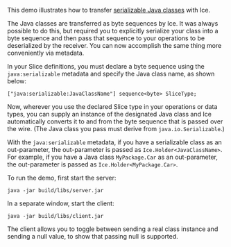 This demo illustrates how to transfer [serializable Java classes][1]
with Ice.

The Java classes are transferred as byte sequences by Ice. It was
always possible to do this, but required you to explicitly serialize
your class into a byte sequence and then pass that sequence to your
operations to be deserialized by the receiver. You can now accomplish
the same thing more conveniently via metadata.

In your Slice definitions, you must declare a byte sequence using the
`java:serializable` metadata and specify the Java class name, as shown
below:

```
["java:serializable:JavaClassName"] sequence<byte> SliceType;
```

Now, wherever you use the declared Slice type in your operations or
data types, you can supply an instance of the designated Java class
and Ice automatically converts it to and from the byte sequence that
is passed over the wire. (The Java class you pass must derive from
`java.io.Serializable`.)

With the `java:serializable` metadata, if you have a serializable
class as an out-parameter, the out-parameter is passed as
`Ice.Holder<JavaClassName>`. For example, if you have a Java class
`MyPackage.Car` as an out-parameter, the out-parameter is passed as
`Ice.Holder<MyPackage.Car>`.

To run the demo, first start the server:

```
java -jar build/libs/server.jar
```

In a separate window, start the client:

```
java -jar build/libs/client.jar
```

The client allows you to toggle between sending a real class instance
and sending a null value, to show that passing null is supported.

[1]: https://doc.zeroc.com/display/Ice37/Serializable+Objects+in+Java+Compat
